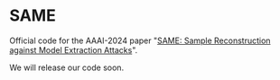 # SAME
Official code for the AAAI-2024 paper "[SAME: Sample Reconstruction against Model Extraction Attacks](https://arxiv.org/abs/2312.10578)".

We will release our code soon.
